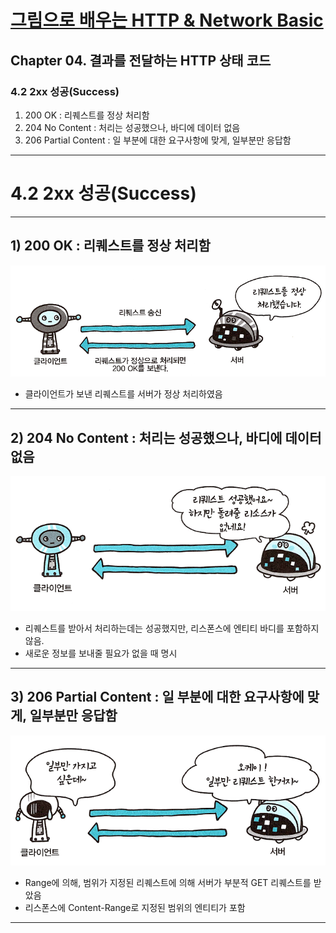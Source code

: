 # <a href = "../README.md" target="_blank">그림으로 배우는 HTTP & Network Basic</a>
## Chapter 04. 결과를 전달하는 HTTP 상태 코드
### 4.2 2xx 성공(Success)
1) 200 OK : 리퀘스트를 정상 처리함
2) 204 No Content : 처리는 성공했으나, 바디에 데이터 없음
3) 206 Partial Content : 일 부분에 대한 요구사항에 맞게, 일부분만 응답함

---

# 4.2 2xx 성공(Success)

---

## 1) 200 OK : 리퀘스트를 정상 처리함
![picture-4-02](imgs/picture-4-02.png)

- 클라이언트가 보낸 리퀘스트를 서버가 정상 처리하였음

---

## 2) 204 No Content : 처리는 성공했으나, 바디에 데이터 없음
![picture-4-03](imgs/picture-4-03.png)

- 리퀘스트를 받아서 처리하는데는 성공했지만, 리스폰스에 엔티티 바디를 포함하지 않음.
- 새로운 정보를 보내줄 필요가 없을 때 명시

---

## 3) 206 Partial Content : 일 부분에 대한 요구사항에 맞게, 일부분만 응답함
![picture-4-04](imgs/picture-4-04.png)

- Range에 의해, 범위가 지정된 리퀘스트에 의해 서버가 부분적 GET 리퀘스트를 받았음
- 리스폰스에 Content-Range로 지정된 범위의 엔티티가 포함

---
